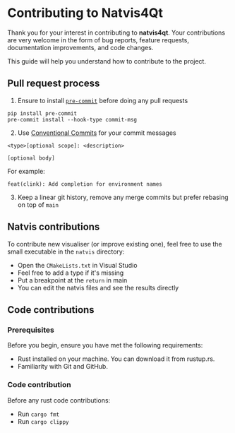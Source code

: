 # Contributing to **Natvis4Qt**

Thank you for your interest in contributing to **natvis4qt**. Your contributions are very welcome in the form of bug reports, feature requests, documentation improvements, and code changes.

This guide will help you understand how to contribute to the project.

## Pull request process

1. Ensure to install [`pre-commit`](https://pre-commit.com/) before doing any pull requests

```
pip install pre-commit
pre-commit install --hook-type commit-msg
```

2. Use [Conventional Commits](https://www.conventionalcommits.org/) for your commit messages

```
<type>[optional scope]: <description>

[optional body]
```

For example:

```
feat(clink): Add completion for environment names
```

3. Keep a linear git history, remove any merge commits but prefer rebasing on top of `main`

## Natvis contributions

To contribute new visualiser (or improve existing one), feel free to use the small executable in the `natvis` directory:

- Open the `CMakeLists.txt` in Visual Studio
- Feel free to add a type if it's missing
- Put a breakpoint at the `return` in main
- You can edit the natvis files and see the results directly

## Code contributions

### Prerequisites

Before you begin, ensure you have met the following requirements:

- Rust installed on your machine. You can download it from rustup.rs.
- Familiarity with Git and GitHub.

### Code contribution

Before any rust code contributions:

- Run `cargo fmt`
- Run `cargo clippy`
